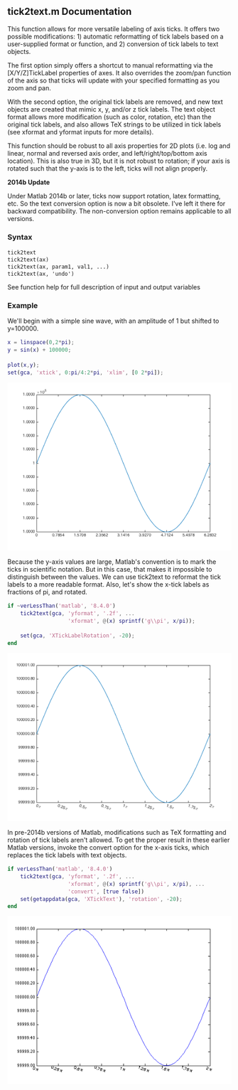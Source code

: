 ## tick2text.m Documentation

This function allows for more versatile labeling of axis ticks.  It
  offers two possible modifications: 1) automatic reformatting of tick
  labels based on a user-supplied format or function, and 2) conversion of
  tick labels to text objects.
 
  The first option simply offers a shortcut to manual reformatting via
  the [X/Y/Z]TickLabel properties of axes.  It also overrides the zoom/pan
  function of the axis so that ticks will update with your specified
  formatting as you zoom and pan.
 
  With the second option, the original tick labels are removed, and new
  text objects are created that mimic x, y, and/or z tick labels. The text
  object format allows more modification (such as color, rotation, etc)
  than the original tick labels, and also allows TeX strings to be utilized
  in tick labels (see xformat and yformat inputs for more details).

This function should be robust to all axis properties for 2D plots (i.e.
  log and linear, normal and reversed axis order, and left/right/top/bottom
  axis location).  This is also true in 3D, but it is not robust to
  rotation; if your axis is rotated such that the y-axis is to the left,
  ticks will not align properly.


**2014b Update**

Under Matlab 2014b or later, ticks now support rotation, latex
  formatting, etc.  So the text conversion option is now a bit obsolete.
  I've left it there for backward compatibility.  The non-conversion option
  remains applicable to all versions.

### Syntax

```
tick2text
tick2text(ax)
tick2text(ax, param1, val1, ...)
tick2text(ax, 'undo')
```
See function help for full description of input and output variables

### Example

 We'll begin with a simple sine wave, with an amplitude of 1 but shifted
 to y=100000.

```matlab
x = linspace(0,2*pi);
y = sin(x) + 100000;

plot(x,y);
set(gca, 'xtick', 0:pi/4:2*pi, 'xlim', [0 2*pi]);
```

![tick2text1](tick2text_readme_01.png)

 Because the y-axis values are large, Matlab's convention is to mark the
 ticks in scientific notation.  But in this case, that makes it impossible
 to distinguish between the values.  We can use tick2text to reformat the tick labels to a more readable format.  Also, let's show the x-tick
 labels as fractions of pi, and rotated.

```matlab
if ~verLessThan('matlab', '8.4.0')
    tick2text(gca, 'yformat', '.2f', ...
                   'xformat', @(x) sprintf('g\\pi', x/pi));

    set(gca, 'XTickLabelRotation', -20);
end
```
   
![tick2text2](tick2text_readme_02.png)        

 In pre-2014b versions of Matlab, modifications such as TeX formatting and
 rotation of tick labels aren't allowed.  To get the proper result in
 these earlier Matlab versions, invoke the convert option for the x-axis
 ticks, which replaces the tick labels with text objects.

```matlab
if verLessThan('matlab', '8.4.0')
    tick2text(gca, 'yformat', '.2f', ...
                   'xformat', @(x) sprintf('g\\pi', x/pi), ...
                   'convert', [true false])
    set(getappdata(gca, 'XTickText'), 'rotation', -20);
end
```
           
![tick2text2a](tick2text_readme_02a.png) 
